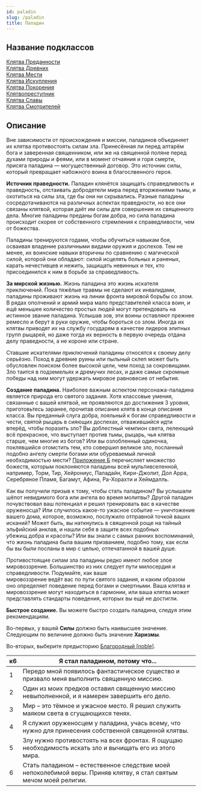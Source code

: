 ```yaml
---
id: paladin
slug: /paladin
title: Паладин
---
```

## Название подклассов
[Клятва Преданности](/docs/devotion)  
[Клятва Древних](/docs/ancients)  
[Клятва Мести](/docs/vengeance)  
[Клятва Искупления](/docs/redemption)  
[Клятва Покорения](/docs/conquest)  
[Клятвопреступник](/docs/oathbreaker)  
[Клятва Славы](/docs/glory)  
[Клятва Смотрителей](/docs/watchers)  
## Описание
Вне зависимости от происхождения и миссии, паладинов объединяет их клятва противостоять силам зла. Принесённая ли перед алтарём бога и заверенная священником, или же на священной поляне перед духами природы и феями, или в момент отчаяния и горя смерти, присяга паладина — могущественный договор. Это источник силы, который превращает набожного воина в благослвенного героя.

**Источник праведности.** Паладин клянётся защищать справедливость и праведность, отстаивать добродетели мира перед вторжениями тьмы, и охотиться на силы зла, где бы они ни скрывались. Разные паладины сосредотачиваются на различных аспектах праведности, но все они связаны клятвой, которая даёт им силы для совершения их священного дела. Многие паладины преданы богам добра, но сила паладина происходит скорее от собственного стремления к справедливости, чем от божества.

Паладины тренируются годами, чтобы обучиться навыкам боя, осваивая владение различными видами оружия и доспехов. Тем не менее, их воинские навыки вторичны по сравнению с магической силой, которой они обладают: силой исцелять больных и раненых, карать нечестивцев и нежить, защищать невинных и тех, кто присоединился к ним в борьбе за справедливость.

**За мирской жизнью.** Жизнь паладина это жизнь искателя приключений. Пока тяжёлые травмы не сделают их инвалидами, паладины проживают жизнь на линии фронта мировой борьбы со злом. В рядах ополчений и армий мира мало представителей класса воин, и ещё меньшее количество простых людей могут претендовать на истинное звание паладина. Услышав зов, эти воины оставляют прежнее ремесло и берут в руки оружие, чтобы бороться со злом. Иногда их клятвы приводят их на службу государям в качестве лидеров элитных групп рыцарей, но даже тогда их верность в первую очередь отдана делу праведности, а не короне или стране.

Ставшие искателями приключений паладины относятся к своему делу серьёзно. Поход в древние руины или пыльный склеп может быть обусловлен поиском более высокой цели, чем поход за сокровищами. Зло таится в подземельях и дремучих лесах, и даже самые скромные победы над ним могут удержать мировое равновесие от небытия.

**Создание паладина.** Наиболее важным аспектом персонажа-паладина является природа его святого задания. Хотя классовые умения, связанные с вашей клятвой, не проявляются до достижения 3 уровня, приготовьтесь заранее, прочитав описание клятв в конце описания класса. Вы преданный слуга добра, лояльный к богам справедливости и чести, святой рыцарь в сияющих доспехах, отважившийся идти вперёд, чтобы поразить зло? Вы доблестный чемпион света, лелеющий всё прекрасное, что выступает против тьмы, рыцарь, чья клятва старше, чем многие из богов? Или вы озлобленный одиночка, поклявшийся отомстить тем, кто совершил великое зло, посланный подобно ангелу смерти богами или обуреваемый личной необходимостью мести? [Приложение Б](https://ttg.club/gods) перечисляет множество божеств, которым поклоняются паладины всей мультивселенной, например, Торм, Тир, Хейрониус, Паладайн, Кири-Джолит, Дол Арра, Серебряное Пламя, Багамут, Афина, Ра-Хорахти и Хеймдалль.

Как вы получили призыв к тому, чтобы стать паладином? Вы услышали шёпот невидимого бога или ангела во время молитвы? Другой паладин почувствовал ваш потенциал и решил тренировать вас в качестве оруженосца? Или случилось какое-то ужасное событие — уничтожение вашего дома, которое, возможно, послужило отправной точкой ваших исканий? Может быть, вы наткнулись в священной роще на тайный эльфийский анклав, и нашли себя в защите всех подобных убежищ добра и красоты? Или вы знали с самых ранних воспоминаний, что жизнь паладина была вашим призванием, подобно тому, как если бы вы были посланы в мир с целью, отпечатанной в вашей душе.

Противостоящие силам зла паладины редко имеют любое злое мировоззрение. Большинство из них следует пути милосердия и справедливости. Подумайте, как ваше  
мировоззрение ведёт вас по пути святого задания, и каким образом оно определяет поведение перед богами и смертными. Ваша клятва и мировоззрение могут находиться в гармонии, или ваша клятва может представлять стандарты поведения, которых вы ещё не достигли.

**Быстрое создание.** Вы можете быстро создать паладина, следуя этим рекомендациям.

Во-первых, у вашей **Силы** должно быть наивысшее значение. Следующим по величине должно быть значение **Харизмы**.

Во-вторых, выберите предысторию [Благородный [noble]](https://ttg.club/backgrounds/noble).

|к6|Я стал паладином, потому что...|
|---|---|
|1|Передо мной появилось фантастическое существо и призвало меня выполнить священную миссию.|
|2|Один из моих предков оставил священную миссию невыполненной, и я намерен завершить его дело.|
|3|Мир – это тёмное и ужасное место. Я решил служить маяком света в сгущающихся тенях.|
|4|Я служил оруженосцем у паладина, учась всему, что нужно для принесения собственной священной клятвы.|
|5|Злу нужно противостоять на всех фронтах. Я ощущаю необходимость искать зло и вычищать его из этого мира.|
|6|Стать паладином – естественное следствие моей непоколебимой веры. Приняв клятву, я стал святым мечом моей религии.|